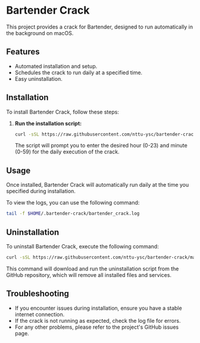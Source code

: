 # Bartender Crack

This project provides a crack for Bartender, designed to run automatically in the background on macOS.

## Features

*   Automated installation and setup.
*   Schedules the crack to run daily at a specified time.
*   Easy uninstallation.

## Installation

To install Bartender Crack, follow these steps:

1.  **Run the installation script:**

    ```bash
    curl -sSL https://raw.githubusercontent.com/nttu-ysc/bartender-crack/main/install.sh | bash
    ```

    The script will prompt you to enter the desired hour (0-23) and minute (0-59) for the daily execution of the crack.

## Usage

Once installed, Bartender Crack will automatically run daily at the time you specified during installation.

To view the logs, you can use the following command:

```bash
tail -f $HOME/.bartender-crack/bartender_crack.log
```

## Uninstallation

To uninstall Bartender Crack, execute the following command:

```bash
curl -sSL https://raw.githubusercontent.com/nttu-ysc/bartender-crack/main/uninstall.sh | bash
```

This command will download and run the uninstallation script from the GitHub repository, which will remove all installed files and services.

## Troubleshooting

*   If you encounter issues during installation, ensure you have a stable internet connection.
*   If the crack is not running as expected, check the log file for errors.
*   For any other problems, please refer to the project's GitHub issues page.
